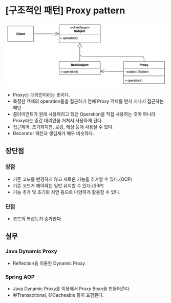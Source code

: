 # [구조적인 패턴] Proxy pattern

![image](./pattern.png)

- Proxy는 대리인이라는 뜻이다.
- 특정한 객체의 operation들을 접근하기 전에 Proxy 객체를 먼저 지나서 접근하는 패턴
- 클라이언트가 원래 사용하려고 했던 Operation을 직접 사용하는 것이 아니라 Proxy라는 중간 대리인을 거쳐서 사용하게 된다.
- 접근제어, 초기화지연, 로깅, 캐싱 등에 사용될 수 있다.
- Decorator 패턴과 생김새가 매우 비슷하다.

## 장단점

### 장점

- 기존 코드를 변경하지 않고 새로운 기능을 추가할 수 있다.(OCP)
- 기존 코드가 해야하는 일만 유지할 수 있다.(SRP)
- 기능 추가 및 초기화 지연 등으로 다양하게 활용할 수 있다.

### 단점

- 코드의 복잡도가 증가한다.

## 실무

### Java Dynamic Proxy

- Reflection을 이용한 Dynamic Proxy

### Spring AOP

- Java Dynamic Proxy를 이용해서 Proxy Bean을 만들어준다.
- @Transactional, @Cacheable 등이 포함된다.